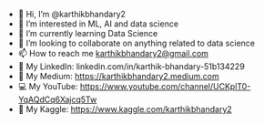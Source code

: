 - 👋 Hi, I’m @karthikbhandary2
- 👀 I’m interested in ML, AI and data science
- 🌱 I’m currently learning Data Science
- 💞️ I’m looking to collaborate on anything related to data science
- 📫 How to reach me karthikbhandary2@gmail.com
- 🔗 My LinkedIn: linkedin.com/in/karthik-bhandary-51b134229
- 💬 My Medium: https://karthikbhandary2.medium.com
- 💻 My YouTube: https://www.youtube.com/channel/UCKplT0-YqAQdCq6Xajcq5Tw
- 📖 My Kaggle: https://www.kaggle.com/karthikbhandary2
<!---
karthikbhandary2/karthikbhandary2 is a ✨ special ✨ repository because its `README.md` (this file) appears on your GitHub profile.
You can click the Preview link to take a look at your changes.
--->

